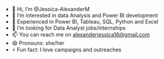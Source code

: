 - 👋 Hi, I’m @Jessica-AlexanderM
- 👀 I’m interested in data Analysis and Power BI development
- 🌱 Experienced in Power BI, Tableau, SQL, Python and Excel
- 💞️ I’m looking for Data Analyst jobs/internships
- 📫 You can reach me on alexanderjessica16@gmail.com
- 😄 Pronouns: she/her
- ⚡ Fun fact: I love campaigns and outreaches

<!---
Jessica-AlexanderM/Jessica-AlexanderM is a ✨ special ✨ repository because its `README.md` (this file) appears on your GitHub profile.
You can click the Preview link to take a look at your changes.
--->
